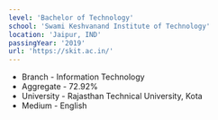 ```yaml
---
level: 'Bachelor of Technology'
school: 'Swami Keshvanand Institute of Technology'
location: 'Jaipur, IND'
passingYear: '2019'
url: 'https://skit.ac.in/'
---
```


- Branch - Information Technology
- Aggregate - 72.92%
- University - Rajasthan Technical University, Kota
- Medium - English
